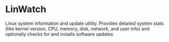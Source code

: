 # LinWatch
Linux system information and update utility. Provides detailed system stats (like kernel version, CPU, memory, disk, network, and user info) and optionally checks for and installs software updates
